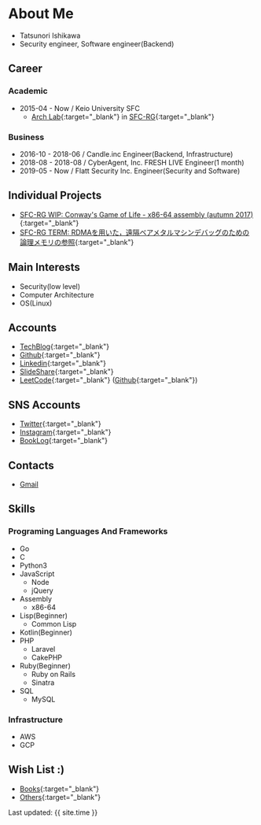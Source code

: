 
<!-- Global site tag (gtag.js) - Google Analytics -->
<script async src="https://www.googletagmanager.com/gtag/js?id=UA-105143295-2"></script>
<script>
  window.dataLayer = window.dataLayer || [];
  function gtag(){dataLayer.push(arguments);}
  gtag('js', new Date());

  gtag('config', 'UA-105143295-2');
</script>

# About Me

- Tatsunori Ishikawa
- Security engineer, Software engineer(Backend)

## Career

### Academic

- 2015-04 - Now / Keio University SFC
  - [Arch Lab](https://arch.sfc.wide.ad.jp/){:target="_blank"} in [SFC-RG](https://rg.sfc.keio.ac.jp/){:target="_blank"}

### Business

- 2016-10 - 2018-06 / Candle.inc Engineer(Backend, Infrastructure)
- 2018-08 - 2018-08 / CyberAgent, Inc. FRESH LIVE Engineer(1 month)
- 2019-05 - Now / Flatt Security Inc. Engineer(Security and Software)

## Individual Projects

- [SFC-RG WIP: Conway's Game of Life - x86-64 assembly (autumn 2017)](https://github.com/dooooooooinggggg/lifegame){:target="_blank"}
- [SFC-RG TERM: RDMAを用いた，遠隔ベアメタルマシンデバッグのための論理メモリの参照](https://github.com/dooooooooinggggg/term2018docs/blob/master/term2018autumn.pdf){:target="_blank"}

## Main Interests

- Security(low level)
- Computer Architecture
- OS(Linux)

## Accounts

- [TechBlog](https://blog.ishikawa.tech/){:target="_blank"}
- [Github](https://github.com/dooooooooinggggg){:target="_blank"}
- [Linkedin](https://www.linkedin.com/in/tatsunori-ishikawa/){:target="_blank"}
- [SlideShare](https://www.slideshare.net/tatsunoriishikawa1){:target="_blank"}
- [LeetCode](https://leetcode.com/dooooooooinggggg/){:target="_blank"} ([Github](https://github.com/dooooooooinggggg/LeetCode){:target="_blank"})

<!--
- [Qiita](https://qiita.com/dooooooooinggggg){:target="_blank"}
- [Ja.StackOverFlow](https://ja.stackoverflow.com/users/28070/dooooooooinggggg){:target="_blank"}
-->

## SNS Accounts

- [Twitter](https://twitter.com/ishikawa_tech){:target="_blank"}
- [Instagram](https://www.instagram.com/dooooooooinggggg/){:target="_blank"}
- [BookLog](https://booklog.jp/users/dooooooooinggggg){:target="_blank"}

## Contacts

- [Gmail](<mailto:dooooooooinggggg@gmail.com>)

## Skills

### Programing Languages And Frameworks

- Go
- C
- Python3
- JavaScript
  - Node
  - jQuery
- Assembly
  - x86-64
- Lisp(Beginner)
  - Common Lisp
- Kotlin(Beginner)
- PHP
  - Laravel
  - CakePHP
- Ruby(Beginner)
  - Ruby on Rails
  - Sinatra
- SQL
  - MySQL

### Infrastructure

- AWS
- GCP

## Wish List :)

- [Books](http://amzn.asia/i1DrNK3){:target="_blank"}
- [Others](http://amzn.asia/41EHsAP){:target="_blank"}

Last updated: {{ site.time }}
